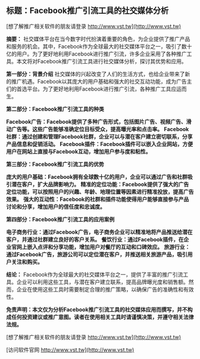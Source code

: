 ## **标题：Facebook推广引流工具的社交媒体分析**

[想了解推广相关软件的朋友请登录 http://www.vst.tw](http://www.vst.tw)

**摘要：**
社交媒体平台在当今数字时代扮演着重要的角色，为企业提供了推广产品和服务的机会。其中，Facebook作为全球最大的社交媒体平台之一，吸引了数十亿的用户。为了更好地利用Facebook进行推广引流，许多企业采用了各种推广工具。本文将对Facebook推广引流工具进行社交媒体分析，探讨其优势和应用。

**第一部分：背景介绍**
社交媒体的兴起改变了人们的生活方式，也给企业带来了新的推广机遇。Facebook以其庞大的用户基础和强大的社交互动功能，成为广告主们的首选平台。为了更好地利用Facebook进行推广引流，各种推广工具应运而生。

**第二部分：Facebook推广引流工具的种类**

**Facebook广告：Facebook提供了多种广告形式，包括图片广告、视频广告、滑动广告等。这些广告能够准确定位目标受众，提高曝光率和点击率。**
**Facebook社群：通过创建和管理Facebook社群，企业可以与潜在客户建立密切联系，分享产品信息和促销活动。**
**Facebook插件：Facebook插件可以嵌入企业网站，方便用户在网站上直接与Facebook互动，增加用户参与度和粘性。**

**第三部分：Facebook推广引流工具的优势**

**庞大的用户基础：Facebook拥有全球数十亿的用户，企业可以通过广告和社群吸引潜在客户，扩大品牌影响力。**
**精准的定位功能：Facebook提供了强大的广告定位功能，可以按照用户的兴趣、年龄、地理位置等因素进行精准投放，提高广告效果。**
**强大的互动性：Facebook的社群和插件功能使得用户能够直接参与产品讨论和分享，增加用户的信任度和忠诚度。**

**第四部分：Facebook推广引流工具的应用案例**

**电子商务行业：通过Facebook广告，电子商务企业可以精准地将产品推送给潜在客户，并通过社群建立良好的客户关系。**
**餐饮行业：通过Facebook插件，在企业官网上嵌入点评和分享功能，增加用户对餐厅的互动和口碑效应。**
**旅游行业：通过Facebook广告，旅游公司可以定位潜在客户，并推送相关旅游产品，吸引用户关注和购买。**

**结论：**
Facebook作为全球最大的社交媒体平台之一，提供了丰富的推广引流工具。企业可以利用这些工具，与潜在客户建立联系，提高品牌曝光度和销售额。然而，企业在使用这些工具时需要制定合理的推广策略，以确保广告的准确性和有效性。

**免责声明：本文仅为分析Facebook推广引流工具的社交媒体应用而撰写，并不构成任何投资建议或推广意图。读者在使用相关工具时请谨慎决策，并遵守相关法律法规。**

[想了解推广相关软件的朋友请登录 http://www.vst.tw](http://www.vst.tw)


[访问软件官网 http://www.vst.tw](http://www.vst.tw)
